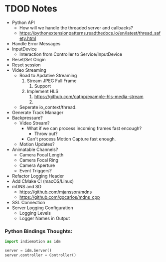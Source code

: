 # TDOD Notes
- Python API
  - How will we handle the threaded server and callbacks?
  - https://pythonextensionpatterns.readthedocs.io/en/latest/thread_safety.html
- Handle Error Messages
- InputDevice
  - Interaction from Controller to Service/InputDevice
- Reset/Set Origin
- Reset session
- Video Streaming
  - Road to Apdative Streaming
    1. Stream JPEG Full Frame
       1. Support 
    2. Implement HLS
       1. https://github.com/oatpp/example-hls-media-stream
       2. 
  - Seperate io_context/thread.
- Generate Track Manager
- Backpressure?
  - Video Stream?
    - What if we can process incoming frames fast encough?
      - Throw out?
    - Can't process Motion Capture fast enough.
  - Motion Updates?
- Animatable Channels?
  - Camera Focal Length
  - Camera Focal Ring
  - Camera Aperture
  - Event Triggers?
- Refactor Logging Header
- Add CMake CI (macOS/Linux)
- mDNS and SD
  - https://github.com/mjansson/mdns
  - https://github.com/gocarlos/mdns_cpp
- SSL Connection
- Server Logging Configuration
  - Logging Levels
  - Logger Names in Output


### Python Bindings Thoughts:
```python
import indiemotion as idm

server = idm.Server()
server.controller = Controller()


```
